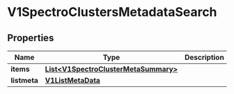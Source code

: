 # V1SpectroClustersMetadataSearch

## Properties
Name | Type | Description | Notes
------------ | ------------- | ------------- | -------------
**items** | [**List&lt;V1SpectroClusterMetaSummary&gt;**](V1SpectroClusterMetaSummary.md) |  | 
**listmeta** | [**V1ListMetaData**](V1ListMetaData.md) |  |  [optional]
